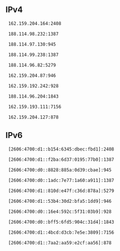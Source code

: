 ## IPv4
```
 162.159.204.164:2408
```
```
 188.114.98.232:1387
```
```
 188.114.97.130:945
```
```
 188.114.99.238:1387
```
```
 188.114.96.82:5279
```
```
 162.159.204.87:946
```
```
 162.159.192.242:928
```
```
 188.114.96.204:1843
```
```
 162.159.193.111:7156
```
```
 162.159.204.127:878
```

## IPv6
```
 [2606:4700:d1::b154:6345:dbec:fbd1]:2408
```
```
 [2606:4700:d1::f2ba:6d37:0195:77b0]:1387
```
```
 [2606:4700:d0::8828:885a:0d39:cbae]:945
```
```
 [2606:4700:d0::1adc:7e77:1a60:a911]:1387
```
```
 [2606:4700:d1::810d:e47f:c36d:878a]:5279
```
```
 [2606:4700:d1::53b4:30d2:bfa5:1dd9]:946
```
```
 [2606:4700:d0::16e4:592c:5f31:03b9]:928
```
```
 [2606:4700:d0::bff5:6fd5:904c:31d4]:1843
```
```
 [2606:4700:d1::4bcd:d3cb:7e5e:3809]:7156
```
```
 [2606:4700:d1::7aa2:aa59:e2cf:aa56]:878
```
